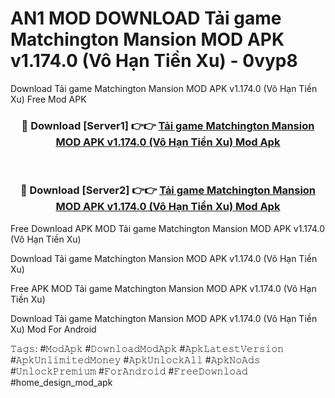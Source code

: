 # AN1 MOD DOWNLOAD Tải game Matchington Mansion MOD APK v1.174.0 (Vô Hạn Tiền Xu) - 0vyp8
Download Tải game Matchington Mansion MOD APK v1.174.0 (Vô Hạn Tiền Xu) Free Mod APK

<div align="center">
<h3>🔴 Download [Server1] 👉👉 <a href="https://apk-comot.site?title=Tải_game_Matchington_Mansion_MOD_APK_v1.174.0_(Vô_Hạn_Tiền_Xu)">Tải game Matchington Mansion MOD APK v1.174.0 (Vô Hạn Tiền Xu) Mod Apk</a></h3><br>

<h3>🔴 Download [Server2] 👉👉 <a href="https://apk-comot.site?title=Tải_game_Matchington_Mansion_MOD_APK_v1.174.0_(Vô_Hạn_Tiền_Xu)">Tải game Matchington Mansion MOD APK v1.174.0 (Vô Hạn Tiền Xu) Mod Apk</a></h3>
</div>


Free Download APK MOD Tải game Matchington Mansion MOD APK v1.174.0 (Vô Hạn Tiền Xu)

Download Tải game Matchington Mansion MOD APK v1.174.0 (Vô Hạn Tiền Xu) 

Free APK MOD Tải game Matchington Mansion MOD APK v1.174.0 (Vô Hạn Tiền Xu) 

Download Tải game Matchington Mansion MOD APK v1.174.0 (Vô Hạn Tiền Xu) Mod For Android

𝚃𝚊𝚐𝚜: #𝙼𝚘𝚍𝙰𝚙𝚔 #𝙳𝚘𝚠𝚗𝚕𝚘𝚊𝚍𝙼𝚘𝚍𝙰𝚙𝚔 #𝙰𝚙𝚔𝙻𝚊𝚝𝚎𝚜𝚝𝚅𝚎𝚛𝚜𝚒𝚘𝚗 #𝙰𝚙𝚔𝚄𝚗𝚕𝚒𝚖𝚒𝚝𝚎𝚍𝙼𝚘𝚗𝚎𝚢 #𝙰𝚙𝚔𝚄𝚗𝚕𝚘𝚌𝚔𝙰𝚕𝚕 #𝙰𝚙𝚔𝙽𝚘𝙰𝚍𝚜 #𝚄𝚗𝚕𝚘𝚌𝚔𝙿𝚛𝚎𝚖𝚒𝚞𝚖 #𝙵𝚘𝚛𝙰𝚗𝚍𝚛𝚘𝚒𝚍 #𝙵𝚛𝚎𝚎𝙳𝚘𝚠𝚗𝚕𝚘𝚊𝚍 #home_design_mod_apk